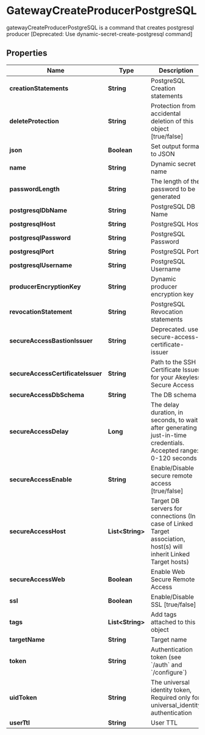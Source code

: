 

# GatewayCreateProducerPostgreSQL

gatewayCreateProducerPostgreSQL is a command that creates postgresql producer [Deprecated: Use dynamic-secret-create-postgresql command]

## Properties

| Name | Type | Description | Notes |
|------------ | ------------- | ------------- | -------------|
|**creationStatements** | **String** | PostgreSQL Creation statements |  [optional] |
|**deleteProtection** | **String** | Protection from accidental deletion of this object [true/false] |  [optional] |
|**json** | **Boolean** | Set output format to JSON |  [optional] |
|**name** | **String** | Dynamic secret name |  |
|**passwordLength** | **String** | The length of the password to be generated |  [optional] |
|**postgresqlDbName** | **String** | PostgreSQL DB Name |  [optional] |
|**postgresqlHost** | **String** | PostgreSQL Host |  [optional] |
|**postgresqlPassword** | **String** | PostgreSQL Password |  [optional] |
|**postgresqlPort** | **String** | PostgreSQL Port |  [optional] |
|**postgresqlUsername** | **String** | PostgreSQL Username |  [optional] |
|**producerEncryptionKey** | **String** | Dynamic producer encryption key |  [optional] |
|**revocationStatement** | **String** | PostgreSQL Revocation statements |  [optional] |
|**secureAccessBastionIssuer** | **String** | Deprecated. use secure-access-certificate-issuer |  [optional] |
|**secureAccessCertificateIssuer** | **String** | Path to the SSH Certificate Issuer for your Akeyless Secure Access |  [optional] |
|**secureAccessDbSchema** | **String** | The DB schema |  [optional] |
|**secureAccessDelay** | **Long** | The delay duration, in seconds, to wait after generating just-in-time credentials. Accepted range: 0-120 seconds |  [optional] |
|**secureAccessEnable** | **String** | Enable/Disable secure remote access [true/false] |  [optional] |
|**secureAccessHost** | **List&lt;String&gt;** | Target DB servers for connections (In case of Linked Target association, host(s) will inherit Linked Target hosts) |  [optional] |
|**secureAccessWeb** | **Boolean** | Enable Web Secure Remote Access |  [optional] |
|**ssl** | **Boolean** | Enable/Disable SSL [true/false] |  [optional] |
|**tags** | **List&lt;String&gt;** | Add tags attached to this object |  [optional] |
|**targetName** | **String** | Target name |  [optional] |
|**token** | **String** | Authentication token (see &#x60;/auth&#x60; and &#x60;/configure&#x60;) |  [optional] |
|**uidToken** | **String** | The universal identity token, Required only for universal_identity authentication |  [optional] |
|**userTtl** | **String** | User TTL |  [optional] |



